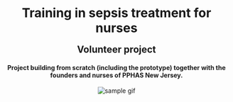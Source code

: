 <div>
    <h1 align="center" style="border: none; padding-bottom: 0;">Training in sepsis treatment for nurses</h1>
    <h2 align="center" style="margin-top: 0; border: none;">Volunteer project</h2>
</div>
<h4 align="center">Project building from scratch (including the prototype) together with the founders and nurses of PPHAS New Jersey.</h4>
<p align="center">
    <img src="https://github.com/tiagopazhs/sepsis-guide/blob/master/src/assets/sampleGif.gif" alt="sample gif">
</p>

